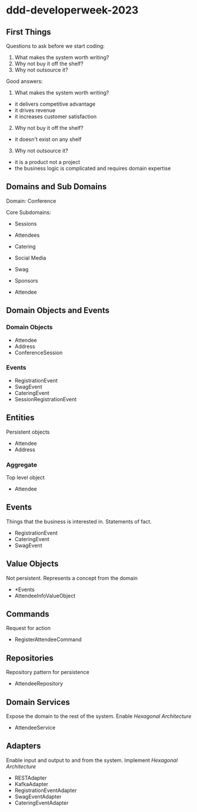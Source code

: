 # ddd-developerweek-2023

## First Things

Questions to ask before we start coding:
1. What makes the system worth writing?
2. Why not buy it off the shelf?
3. Why not outsource it?

Good answers:
1. What makes the system worth writing?
- it delivers competitive advantage
- it drives revenue
- it increases customer satisfaction
2. Why not buy it off the shelf?
- it doesn't exist on any shelf
3. Why not outsource it?
- it is a product not a project
- the business logic is complicated and requires domain expertise

## Domains and Sub Domains

Domain: Conference

Core Subdomains:
- Sessions
- Attendees
- Catering
- Social Media
- Swag
- Sponsors

- Attendee

## Domain Objects and Events

### Domain Objects
- Attendee
- Address
- ConferenceSession

### Events
- RegistrationEvent
- SwagEvent
- CateringEvent
- SessionRegistrationEvent

## Entities
Persistent objects
- Attendee
- Address

### Aggregate
Top level object
- Attendee

## Events
Things that the business is interested in.  Statements of fact.
- RegistrationEvent
- CateringEvent
- SwagEvent

## Value Objects
Not persistent.  Represents a concept from the domain
- *Events
- AttendeeInfoValueObject

## Commands
Request for action
- RegisterAttendeeCommand

## Repositories
Repository pattern for persistence
- AttendeeRepository

## Domain Services
Expose the domain to the rest of the system.  Enable *Hexagonal Architecture*
- AttendeeService

## Adapters
Enable input and output to and from the system. Implement *Hexagonal Architecture*
- RESTAdapter
- KafkaAdapter
- RegistrationEventAdapter
- SwagEventAdapter
- CateringEventAdapter
